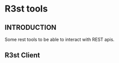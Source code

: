 # R3st tools



## INTRODUCTION

Some rest tools to be able to interact with REST apis.


## R3st Client

